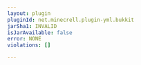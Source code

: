 ```yaml
---
layout: plugin
pluginId: net.minecrell.plugin-yml.bukkit
jarSha1: INVALID
isJarAvailable: false
error: NONE
violations: []

---
```

